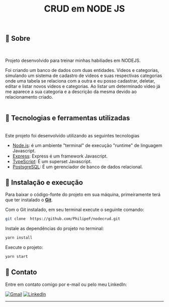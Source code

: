 <div align="center">
<h1> CRUD em NODE JS </h1>
</div>
<br>

## 📃 Sobre
<br>

Projeto desenvolvido para treinar minhas habiliades em NODEJS.

Foi criando um banco de dados com duas entidades. Videos e categorias, simulando um sistema de cadastro de videos e suas respectivas categorias onde uma tabela se relaciona com a outra e eu posso cadastrar, deletar, editar e listar novos videos e categorias. 
Ao listar um determinado video já me aparece a sua categoria e a descrição da mesma devido ao relacionamento criado. 
<br>
<br>
## 🚀 Tecnologias e ferramentas utilizadas 
<br>
Este projeto foi desenvolvido utilizando as seguintes tecnologias

<br>

- [Node.js](https://nodejs.org/en/): é um ambiente "terminal" de execução "runtime" de linguagem Javascript. 
- [Express](https://expressjs.com/pt-br/): Express é um framework Javascript.
- [TypeScript](https://www.typescriptlang.org/): É um superset Javascript.
- [PostsgreSQL](https://www.postgresql.org/): É um gerenciador de banco de dados relacional. 

## 🔧 Instalação e execução 

Para baixar o código-fonte do projeto em sua máquina, primeiramente terá que ter instalado o [**Git**](https://git-scm.com/).

Com o Git instalado, em seu terminal execute o seguinte comando:

```bash
git clone  https://github.com/PhilipeF/nodecrud.git
```

Instale as dependências do projeto no terminal:

```bash
yarn install
```

Execute o projeto:

```bash
yarn start
```

## 📲 Contato

Entre em contato comigo por e-mail ou pelo meu LinkedIn:

<a href="mailto:philipsferreiraa@gmail.com"><img src="https://img.shields.io/badge/Gmail-D14836?style=for-the-badge&logo=gmail&logoColor=white" alt="Gmail"/></a>
<a href="https://www.linkedin.com/in/philipe-ferreira-60696388/"><img src="https://img.shields.io/badge/linkedin%20-%230077B5.svg?&style=for-the-badge&logo=linkedin&logoColor=white" alt="LinkedIn"/></a>

---








 








